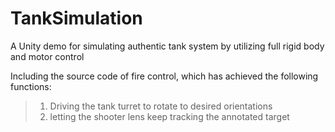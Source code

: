 # TankSimulation
A Unity demo for simulating authentic tank system by utilizing full rigid body and motor control  
  
Including the source code of fire control, which has achieved the following functions:  
>1. Driving the tank turret to rotate to desired orientations  
>2. letting the shooter lens keep tracking the annotated target  
